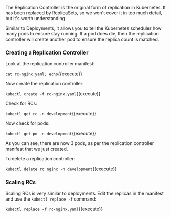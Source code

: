The Replication Controller is the original form of replication in Kubernetes. It has been replaced by ReplicaSets, so we won't cover it in too much detail, but it's worth understanding.

Similar to Deployments, it allows you to tell the Kubernetes scheduler how many pods to ensure stay running. If a pod does die, then the replication controller will create another pod to ensure the replica count is matched.

### Creating a Replication Controller

Look at the replication controller manifest:

`cat rc-nginx.yaml; echo`{{execute}}

Now create the replication controller:

`kubectl create -f rc-nginx.yaml`{{execute}}

Check for RCs:

`kubectl get rc -n development`{{execute}}

Now check for pods:

`kubectl get po -n development`{{execute}}

As you can see, there are now 3 pods, as per the replication controller manifest that we just created.

To delete a replication controller:

`kubectl delete rc nginx -n development`{{execute}}

### Scaling RCs

Scaling RCs is very similar to deployments. Edit the replicas in the manifest and use the `kubectl replace -f` command:

`kubectl replace -f rc-nginx.yaml`{{execute}}